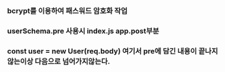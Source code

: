 ### bcrypt를 이용하여 패스워드 암호화 작업
### userSchema.pre 사용시 index.js app.post부분  
### const user = new User(req.body) 여기서 pre에 담긴 내용이 끝나지않는이상 다음으로 넘어가지않는다.
